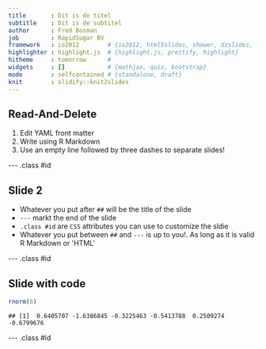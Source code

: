 ```yaml
---
title       : Dit is de titel
subtitle    : Dit is de subtitel
author      : Fred Bosman
job         : RapidSugar BV
framework   : io2012        # {io2012, html5slides, shower, dzslides, ...}
highlighter : highlight.js  # {highlight.js, prettify, highlight}
hitheme     : tomorrow      # 
widgets     : []            # {mathjax, quiz, bootstrap}
mode        : selfcontained # {standalone, draft}
knit        : slidify::knit2slides
---
```



## Read-And-Delete

1. Edit YAML front matter
2. Write using R Markdown
3. Use an empty line followed by three dashes to separate slides!

--- .class #id 

## Slide 2

- Whatever you put after `##` will be the title of the slide
- `---` markt the end of the slide
- `.class #id` are `CSS` attributes you can use to customize the sldie
- Whatever you put between `##` and `---` is up to you!. As long as it is valid R Markdown or 'HTML'

--- .class #id 

## Slide with code


```r
rnorm(6)
```

```
## [1]  0.6405707 -1.6386845 -0.3225463 -0.5413788  0.2509274 -0.6799676
```

--- .class #id 
